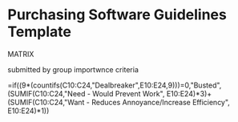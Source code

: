 # Purchasing Software Guidelines Template

MATRIX

submitted by
group
importwnce
criteria 

=if((9*(countifs(C10:C24,"Dealbreaker",E10:E24,9)))=0,"Busted",(SUMIF(C10:C24,"Need - Would Prevent Work", E10:E24)*3)+(SUMIF(C10:C24,"Want - Reduces Annoyance/Increase Efficiency", E10:E24)*1))

